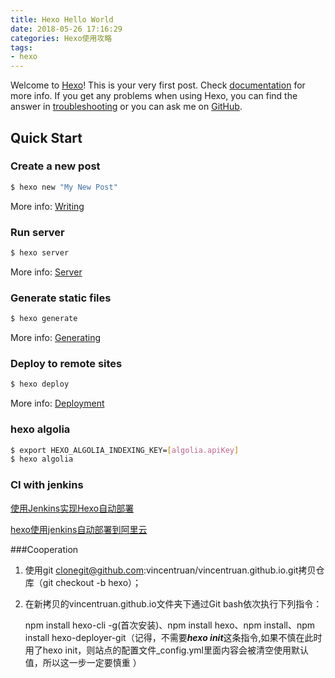 ```yaml
---
title: Hexo Hello World
date: 2018-05-26 17:16:29
categories: Hexo使用攻略
tags:
- hexo
---
```

Welcome to [Hexo](https://hexo.io/)! This is your very first post. Check [documentation](https://hexo.io/docs/) for more info. If you get any problems when using Hexo, you can find the answer in [troubleshooting](https://hexo.io/docs/troubleshooting.html) or you can ask me on [GitHub](https://github.com/hexojs/hexo/issues).

## Quick Start

### Create a new post

``` bash
$ hexo new "My New Post"
```

More info: [Writing](https://hexo.io/docs/writing.html)

### Run server

``` bash
$ hexo server
```

More info: [Server](https://hexo.io/docs/server.html)

### Generate static files

``` bash
$ hexo generate
```

More info: [Generating](https://hexo.io/docs/generating.html)

### Deploy to remote sites

``` bash
$ hexo deploy
```

More info: [Deployment](https://hexo.io/docs/deployment.html)

### hexo algolia

```bash
$ export HEXO_ALGOLIA_INDEXING_KEY=[algolia.apiKey]
$ hexo algolia
```

### CI with jenkins

[使用Jenkins实现Hexo自动部署](http://www.niugm.me/2018/02/16/jenkins/)

[hexo使用jenkins自动部署到阿里云](https://juejin.im/post/5adae7ee51882567127817ea)

###Cooperation

1. 使用git clonegit@github.com:vincentruan/vincentruan.github.io.git拷贝仓库（git checkout -b hexo）； 

2. 在新拷贝的vincentruan.github.io文件夹下通过Git bash依次执行下列指令：

   npm install hexo-cli -g(首次安装)、npm install hexo、npm install、npm install hexo-deployer-git（记得，不需要***hexo init***这条指令,如果不慎在此时用了hexo init，则站点的配置文件_config.yml里面内容会被清空使用默认值，所以这一步一定要慎重 ）

